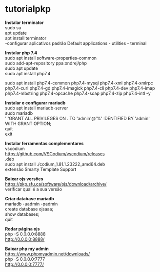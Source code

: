 # tutorialpkp
<b>Instalar terminator</b><br>
sudo su<br>
apt update<br>
apt install terminator<br>
-configurar aplicativos padrão Default applications - utilities - terminal<br>

<b>Instalar php 7.4</b><br>
sudo apt install software-properties-common<br>
sudo add-apt-repository ppa:ondrej/php<br>
sudo apt update<br>
sudo apt install php7.4<br>

sudo apt install php7.4-common php7.4-mysql php7.4-xml php7.4-xmlrpc php7.4-curl php7.4-gd php7.4-imagick php7.4-cli php7.4-dev php7.4-imap php7.4-mbstring php7.4-opcache php7.4-soap php7.4-zip php7.4-intl -y<br>

<b>Instalar e configurar mariadb</b><br>
sudo apt install mariadb-server<br>
sudo mariadb<br>
'''GRANT ALL PRIVILEGES ON *.* TO 'admin'@'%' IDENTIFIED BY 'admin' WITH GRANT OPTION;<br>
quit<br>
exit<br>

<b>Instalar ferramentas complementares</b><br>
vscodium<br>
https://github.com/VSCodium/vscodium/releases<br>
.deb<br>
sudo apt install ./codium_1.81.1.23222_amd64.deb<br>
extensão Smarty Template Support<br>

<b>Baixar ojs versões</b><br>
https://pkp.sfu.ca/software/ojs/download/archive/<br>
verificar qual é a sua versão<br>

<b>Criar database mariadb</b><br>
mariadb -uadmin -padmin<br>
create database ojsaaa;<br>
show databases;<br>
quit<br>

<b>Rodar página ojs</b><br>
php -S 0.0.0.0:8888<br>
http://0.0.0.0:8888/<br>

<b>Baixar php my admin</b><br>
https://www.phpmyadmin.net/downloads/<br>
php -S 0.0.0.0:7777<br>
http://0.0.0.0:7777/<br>


